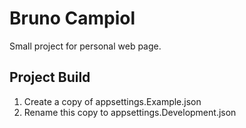 # Bruno Campiol

Small project for personal web page.

## Project Build

1. Create a copy of appsettings.Example.json 
1. Rename this copy to appsettings.Development.json


